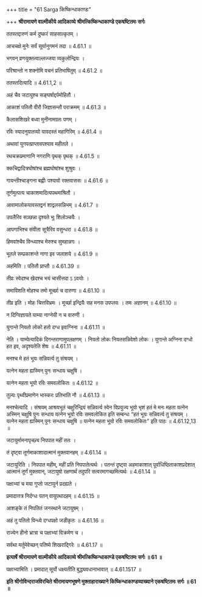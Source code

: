 +++
title = "61 Sarga किष्किन्धाकाण्डः"

+++
**श्रीरामायणे वाल्मीकीये आदिकाव्ये श्रीमत्किष्किन्धाकाण्डे एकषष्टितमः सर्गः**

ततस्तद्दारुणं कर्म दुष्करं साहसात्कृतम् ।

आचचक्षे मुनेः सर्वं सूर्यानुगमनं तदा ॥ 4.61.1 ॥

भगवन् व्रणयुक्तत्वाल्लज्जया व्यकुलोन्द्रियः ।

परिश्रान्तो न शक्नोमि वचनं प्रतिभाषितुम् ॥ 4.61.2 ॥

ततस्तदित्यादि ॥ 4.61.1,2 ॥

अहं चैव जटायुश्च सङ्घर्षाद्दर्पमोहितौ ।

आकाशं पतितौ वीरौ जिज्ञासन्तौ पराक्रमम् ॥ 4.61.3 ॥

कैलासशिखरे बध्वा मुनीनामग्रतः पणम् ।

रविः स्यादनुयातव्यो यावदस्तं महागिरिम् ॥ 4.61.4 ॥

अथावां युगपत्प्राप्तावपश्याव महीतले ।

रथचक्रप्रमाणानि नगराणि पृथक् पृथक् ॥ 4.61.5 ॥

क्कचिद्वादित्रघोषांश्च ब्रह्मघोषांश्च शुश्रुवः ।

गायन्तीश्चाङ्गना बह्वीः पश्यावो रक्तवाससः ॥ 4.61.6 ॥

तूर्णमुत्पत्य चाकाशमादित्यपथमाश्रितौ ।

आवामालोकयावस्तद्वनं शाद्वलसन्निभम् ॥ 4.61.7 ॥

उपलैरिव सञ्छन्ना दृश्यते भूः शिलोञ्चयैः ।

आपगाभिश्च संवीता सूत्रैरिव वसुन्धरा ॥ 4.61.8 ॥

हिमवांश्चैव विन्ध्याश्च मेरुश्च सुमहान्नगः ।

भूतले सम्प्रकाशन्ते नागा इव जलाशये ॥ 4.61.9 ॥

अहमिति । पतितौ प्राप्तौ ॥ 4.61.39 ॥

तीव्रः स्वेदश्च खेदश्च भयं चासीत्तदा ऽ ऽवयोः ।

समाविशति मोहश्च तमो मूर्च्छा च दारुणा ॥ 4.61.10 ॥

तीव्र इति । मोहः चित्तविभ्रमः । मूर्च्छा इन्द्रियैः सह मनस उपप्लवः । तमः अज्ञानम् ॥ 4.61.10 ॥

न दिग्विज्ञायते याम्या नाग्नेयी न च वारुणी ।

युगान्ते नियतो लोको हतो दग्ध इवाग्निना ॥ 4.61.11 ॥

नेति । याम्येत्यादिकं दिगन्तराणामुपलक्षणम् । नियतो लोकः नियतसन्निवेशो लोकः । युगान्ते अग्निना दग्धो हत इव, अदृश्यतेति शेषः ॥ 4.61.11 ॥

मनश्च मे हतं भूयः सन्निवर्त्य तु संश्रयम् ।

यत्नेन महता ह्यस्मिन् पुनः सन्धाय चक्षुषि ।

यत्नेन महता भूयो रविः समवलोकितः ॥ 4.61.12 ॥

तुल्यः पृथ्वीप्रमाणेन भास्करः प्रतिभाति नौ ॥ 4.61.13 ॥

मनश्चेत्यादि । संश्रयम् आश्रयभूतं चक्षुरिन्द्रियं सन्निवर्त्य स्वेन विप्रयुज्य भूयो भृशं हतं मे मनः महता यत्नेन अस्मिन् चक्षुषि पुनः सन्धाय यत्नेन भूयो रविः समवलोकित इति सम्बन्धः “हतं भूयः सन्निवर्त्य तु संश्रयम् । यत्नेन महता ह्यस्मिन् पुनः सन्धाय चक्षुषि ॥ यत्नेन महता भूयो रविः समवलोकितः” इति पाठः ॥ 4.61.12,13 ॥

जटायुर्मामनापृच्छ्य निपपात महीं ततः ।

तं दृष्ट्वा तूर्णमाकाशादात्मानं मुक्तवानहम् ॥ 4.61.14 ॥

जटायुरिति । निपपात महीम्, महीं प्रति निपपातेत्यर्थः । पतन्तं दृष्ट्वा अहमाकाशात् पूर्वाधिष्ठिताकाशप्रदेशात् आत्मानं तूर्णं मुक्तवान्, जटायुषो रक्षणार्थं तदुपरि सत्वरमागच्छमित्यर्थः ॥ 4.61.14 ॥

पक्षाभ्यां च मया गुप्तो जटायुर्न प्रदह्यते ।

प्रमादात्तत्र निर्दग्धः पतन् वायुपथादहम् ॥ 4.61.15 ॥

आशङ्के तं निपतितं जनस्थाने जटायुषम् ।

अहं तु पतितो विन्ध्ये दग्धपक्षो जडीकृतः ॥ 4.61.16 ॥

राज्येन हीनो भ्रात्रा च पक्षाभ्यां विक्रमेण च ।

सर्वथा मर्तुमेवेच्छन् पतिष्ये शिखराद्गिरेः ॥ 4.61.17 ॥

**इत्यार्षे श्रीरामायणे वाल्मीकीये आदिकाव्ये श्रीमत्किष्किन्धाकाण्डे एकषष्टितमः सर्गः ॥ 61 ॥**

पक्षाभ्यामिति । प्रमादात् सूर्यो धक्ष्यतीति बुद्ध्यवधानाभावात् ॥ 4.61.1517 ॥

**इति श्रीगोविन्दराजविरचिते श्रीरामायणभूषणे मुक्ताहाराख्याने किष्किन्धाकाण्डव्याख्याने एकषष्टितमः सर्गः ॥ 61 ॥**

